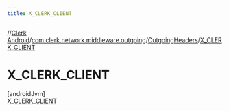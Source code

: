 ```yaml
---
title: X_CLERK_CLIENT
---
```

//[Clerk Android](../../../../index.html)/[com.clerk.network.middleware.outgoing](../../index.html)/[OutgoingHeaders](../index.html)/[X_CLERK_CLIENT](index.html)



# X_CLERK_CLIENT



[androidJvm]\
[X_CLERK_CLIENT](index.html)


